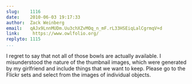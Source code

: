 ```yaml
---
slug:    1116
date:    2010-06-03 19:17:33
author:  Zack Weinberg
email:   qAJx9LnnMUDm.Uu3chXZvMOq_n_mF.rL33HSEiqLalCgrmqV+d
link:     https://www.owlfolio.org/
replyto: 1115
...
```


I regret to say that not all of those bowls are actually available.  I
misunderstood the nature of the thumbnail images, which were generated
by my girlfriend and include things that we want to keep.  Please go
to the Flickr sets and select from the images of individual objects.
